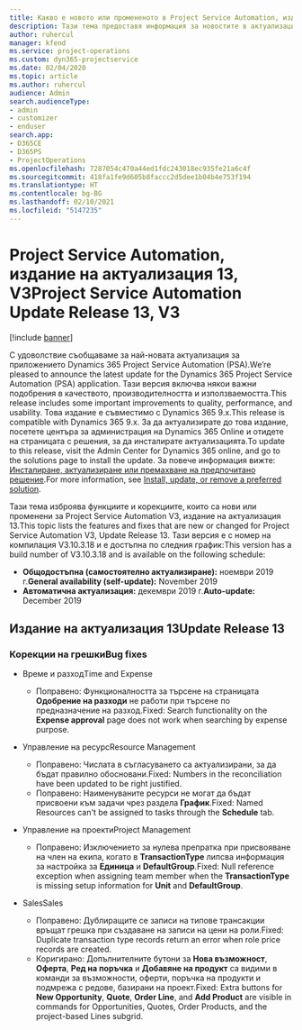 ```yaml
---
title: Какво е новото или промененото в Project Service Automation, издание на актуализация 13, V3
description: Тази тема предоставя информация за новостите в актуализацията на Project Service Automation, издание 13, V3.
author: ruhercul
manager: kfend
ms.service: project-operations
ms.custom: dyn365-projectservice
ms.date: 02/04/2020
ms.topic: article
ms.author: ruhercul
audience: Admin
search.audienceType:
- admin
- customizer
- enduser
search.app:
- D365CE
- D365PS
- ProjectOperations
ms.openlocfilehash: 7287054c470a44ed1fdc243018ec935fe21a6c4f
ms.sourcegitcommit: 418fa1fe9d605b8faccc2d5dee1b04b4e753f194
ms.translationtype: HT
ms.contentlocale: bg-BG
ms.lasthandoff: 02/10/2021
ms.locfileid: "5147235"
---
```

# <a name="project-service-automation-update-release-13-v3"></a><span data-ttu-id="8a143-103">Project Service Automation, издание на актуализация 13, V3</span><span class="sxs-lookup"><span data-stu-id="8a143-103">Project Service Automation Update Release 13, V3</span></span>

[!include [banner](../includes/psa-now-project-operations.md)]

<span data-ttu-id="8a143-104">С удоволствие съобщаваме за най-новата актуализация за приложението Dynamics 365 Project Service Automation (PSA).</span><span class="sxs-lookup"><span data-stu-id="8a143-104">We’re pleased to announce the latest update for the Dynamics 365 Project Service Automation (PSA) application.</span></span> <span data-ttu-id="8a143-105">Тази версия включва някои важни подобрения в качеството, производителността и използваемостта.</span><span class="sxs-lookup"><span data-stu-id="8a143-105">This release includes some important improvements to quality, performance, and usability.</span></span> <span data-ttu-id="8a143-106">Това издание е съвместимо с Dynamics 365 9.x.</span><span class="sxs-lookup"><span data-stu-id="8a143-106">This release is compatible with Dynamics 365 9.x.</span></span> <span data-ttu-id="8a143-107">За да актуализирате до това издание, посетете центъра за администрация на Dynamics 365 Online и отидете на страницата с решения, за да инсталирате актуализацията.</span><span class="sxs-lookup"><span data-stu-id="8a143-107">To update to this release, visit the Admin Center for Dynamics 365 online, and go to the solutions page to install the update.</span></span> <span data-ttu-id="8a143-108">За повече информация вижте: [Инсталиране, актуализиране или премахване на предпочитано решение](https://docs.microsoft.com/power-platform/admin/install-remove-preferred-solution).</span><span class="sxs-lookup"><span data-stu-id="8a143-108">For more information, see [Install, update, or remove a preferred solution](https://docs.microsoft.com/power-platform/admin/install-remove-preferred-solution).</span></span>

<span data-ttu-id="8a143-109">Тази тема изброява функциите и корекциите, които са нови или променени за Project Service Automation V3, издание на актуализация 13.</span><span class="sxs-lookup"><span data-stu-id="8a143-109">This topic lists the features and fixes that are new or changed for Project Service Automation V3, Update Release 13.</span></span> <span data-ttu-id="8a143-110">Тази версия е с номер на компилация V3.10.3.18 и е достъпна по следния график:</span><span class="sxs-lookup"><span data-stu-id="8a143-110">This version has a build number of V3.10.3.18 and is available on the following schedule:</span></span>

- <span data-ttu-id="8a143-111">**Общодостъпна (самостоятелно актуализиране):** ноември 2019 г.</span><span class="sxs-lookup"><span data-stu-id="8a143-111">**General availability (self-update):** November 2019</span></span>
- <span data-ttu-id="8a143-112">**Автоматична актуализация:** декември 2019 г.</span><span class="sxs-lookup"><span data-stu-id="8a143-112">**Auto-update:** December 2019</span></span>


## <a name="update-release-13"></a><span data-ttu-id="8a143-113">Издание на актуализация 13</span><span class="sxs-lookup"><span data-stu-id="8a143-113">Update Release 13</span></span> 

### <a name="bug-fixes"></a><span data-ttu-id="8a143-114">Корекции на грешки</span><span class="sxs-lookup"><span data-stu-id="8a143-114">Bug fixes</span></span>

- <span data-ttu-id="8a143-115">Време и разход</span><span class="sxs-lookup"><span data-stu-id="8a143-115">Time and Expense</span></span>

     - <span data-ttu-id="8a143-116">Поправено: Функционалността за търсене на страницата **Одобрение на разходи** не работи при търсене по предназначение на разход.</span><span class="sxs-lookup"><span data-stu-id="8a143-116">Fixed: Search functionality on the **Expense approval** page does not work when searching by expense purpose.</span></span>

- <span data-ttu-id="8a143-117">Управление на ресурс</span><span class="sxs-lookup"><span data-stu-id="8a143-117">Resource Management</span></span>

     - <span data-ttu-id="8a143-118">Поправено: Числата в съгласуването са актуализирани, за да бъдат правилно обосновани.</span><span class="sxs-lookup"><span data-stu-id="8a143-118">Fixed: Numbers in the reconciliation have been updated to be right justified.</span></span>
     - <span data-ttu-id="8a143-119">Поправено: Наименуваните ресурси не могат да бъдат присвоени към задачи чрез раздела **График**.</span><span class="sxs-lookup"><span data-stu-id="8a143-119">Fixed: Named Resources can't be assigned to tasks through the **Schedule** tab.</span></span>

- <span data-ttu-id="8a143-120">Управление на проекти</span><span class="sxs-lookup"><span data-stu-id="8a143-120">Project Management</span></span>

     - <span data-ttu-id="8a143-121">Поправено: Изключението за нулева препратка при присвояване на член на екипа, когато в **TransactionType** липсва информация за настройка за **Единица** и **DefaultGroup**.</span><span class="sxs-lookup"><span data-stu-id="8a143-121">Fixed: Null reference exception when assigning team member when the **TransactionType** is missing setup information for **Unit** and **DefaultGroup**.</span></span>

- <span data-ttu-id="8a143-122">Sales</span><span class="sxs-lookup"><span data-stu-id="8a143-122">Sales</span></span>

     - <span data-ttu-id="8a143-123">Поправено: Дублиращите се записи на типове трансакции връщат грешка при създаване на записи на цени на роли.</span><span class="sxs-lookup"><span data-stu-id="8a143-123">Fixed: Duplicate transaction type records return an error when role price records are created.</span></span>
     - <span data-ttu-id="8a143-124">Коригирано: Допълнителните бутони за **Нова възможност**, **Оферта**, **Ред на поръчка** и **Добавяне на продукт** са видими в команди за възможности, оферти, поръчка на продукти и подмрежа с редове, базирани на проект.</span><span class="sxs-lookup"><span data-stu-id="8a143-124">Fixed: Extra buttons for **New Opportunity**, **Quote**, **Order Line**, and **Add Product** are visible in commands for Opportunities, Quotes, Order Products, and the project-based Lines subgrid.</span></span>


